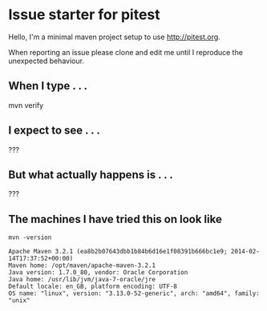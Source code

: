 # Issue starter for pitest

Hello, I'm a minimal maven project setup to use http://pitest.org. 

When reporting an issue please clone and edit me until I reproduce the unexpected behaviour. 

## When I type . . .

mvn verify

## I expect to see . . .

???

## But what actually happens is . . .

???

## The machines I have tried this on look like

```
mvn -version

Apache Maven 3.2.1 (ea8b2b07643dbb1b84b6d16e1f08391b666bc1e9; 2014-02-14T17:37:52+00:00)
Maven home: /opt/maven/apache-maven-3.2.1
Java version: 1.7.0_80, vendor: Oracle Corporation
Java home: /usr/lib/jvm/java-7-oracle/jre
Default locale: en_GB, platform encoding: UTF-8
OS name: "linux", version: "3.13.0-52-generic", arch: "amd64", family: "unix"
```


